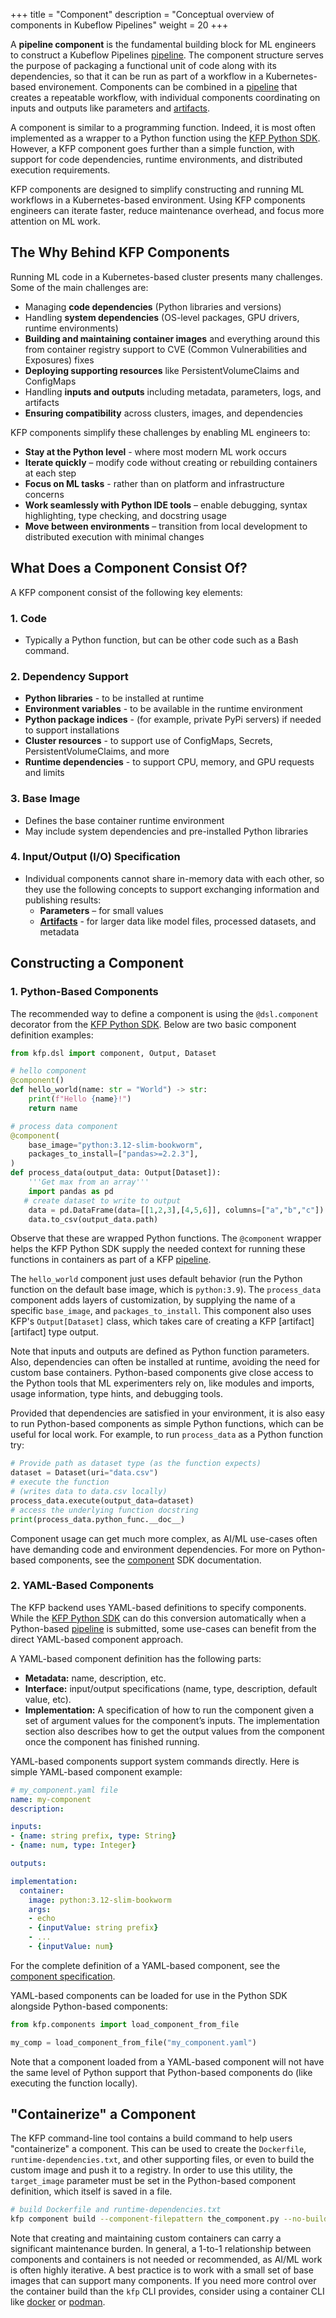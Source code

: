 +++
title = "Component"
description = "Conceptual overview of components in Kubeflow Pipelines"
weight = 20
+++


A **pipeline component** is the fundamental building block for ML engineers to construct a Kubeflow Pipelines [pipeline][pipeline]. The component structure serves the purpose of packaging a functional unit of code along with its dependencies, so that it can be run as part of a workflow in a Kubernetes-based environement. Components can be combined in a [pipeline][pipeline] that creates a repeatable workflow, with individual components coordinating on inputs and outputs like parameters and [artifacts][artifacts].

A component is similar to a programming function. Indeed, it is most often implemented as a wrapper to a Python function using the [KFP Python SDK][KFP SDK]. However, a KFP component goes further than a simple function, with support for code dependencies, runtime environments, and distributed execution requirements.

KFP components are designed to simplify constructing and running ML workflows in a Kubernetes-based environment. Using KFP components engineers can iterate faster, reduce maintenance overhead, and focus more attention on ML work.

## The Why Behind KFP Components

Running ML code in a Kubernetes-based cluster presents many challenges. Some of the main challenges are:
- Managing **code dependencies** (Python libraries and versions)
- Handling **system dependencies** (OS-level packages, GPU drivers, runtime environments)
- **Building and maintaining container images** and everything around this from container registry support to CVE (Common Vulnerabilities and Exposures) fixes
- **Deploying supporting resources** like PersistentVolumeClaims and ConfigMaps
- Handling **inputs and outputs** including metadata, parameters, logs, and artifacts
- **Ensuring compatibility** across clusters, images, and dependencies

KFP components simplify these challenges by enabling ML engineers to:
- **Stay at the Python level** - where most modern ML work occurs
- **Iterate quickly** – modify code without creating or rebuilding containers at each step
- **Focus on ML tasks** - rather than on platform and infrastructure concerns
- **Work seamlessly with Python IDE tools** – enable debugging, syntax highlighting, type checking, and docstring usage
- **Move between environments** – transition from local development to distributed execution with minimal changes

## What Does a Component Consist Of?

A KFP component consist of the following key elements:

### 1. Code
- Typically a Python function, but can be other code such as a Bash command.

### 2. Dependency Support
- **Python libraries** - to be installed at runtime
- **Environment variables** - to be available in the runtime environment
- **Python package indices** - (for example, private PyPi servers) if needed to support installations
- **Cluster resources** - to support use of ConfigMaps, Secrets, PersistentVolumeClaims, and more
- **Runtime dependencies** - to support CPU, memory, and GPU requests and limits

### 3. Base Image
- Defines the base container runtime environment
- May include system dependencies and pre-installed Python libraries

### 4. Input/Output (I/O) Specification
- Individual components cannot share in-memory data with each other, so they use the following concepts to support exchanging information and publishing results:
  - **Parameters** – for small values
  - **[Artifacts][artifacts]** - for larger data like model files, processed datasets, and metadata

## Constructing a Component

### 1. Python-Based Components
The recommended way to define a component is using the `@dsl.component` decorator from the [KFP Python SDK][KFP SDK]. Below are two basic component definition examples:
```python
from kfp.dsl import component, Output, Dataset

# hello component
@component()
def hello_world(name: str = "World") -> str:
    print(f"Hello {name}!")
    return name

# process data component
@component(
    base_image="python:3.12-slim-bookworm",
    packages_to_install=["pandas>=2.2.3"],
)
def process_data(output_data: Output[Dataset]):
    '''Get max from an array'''
    import pandas as pd
   # create dataset to write to output
    data = pd.DataFrame(data=[[1,2,3],[4,5,6]], columns=["a","b","c"])
    data.to_csv(output_data.path)
```

Observe that these are wrapped Python functions. The `@component` wrapper helps the KFP Python SDK supply the needed context for running these functions in containers as part of a KFP [pipeline][pipeline].

The `hello_world` component just uses default behavior (run the Python function on the default base image, which is `python:3.9`). The `process_data` component adds layers of customization, by supplying the name of a specific `base_image`, and `packages_to_install`. This component also uses KFP's `Output[Dataset]` class, which takes care of creating a KFP [artifact][artifact] type output.

Note that inputs and outputs are defined as Python function parameters. Also, dependencies can often be installed at runtime, avoiding the need for custom base containers. Python-based components give close access to the Python tools that ML experimenters rely on, like modules and imports, usage information, type hints, and debugging tools.

Provided that dependencies are satisfied in your environment, it is also easy to run Python-based components as simple Python functions, which can be useful for local work. For example, to run `process_data` as a Python function try:
``` python
# Provide path as dataset type (as the function expects)
dataset = Dataset(uri="data.csv")
# execute the function
# (writes data to data.csv locally)
process_data.execute(output_data=dataset)
# access the underlying function docstring
print(process_data.python_func.__doc__)
```

Component usage can get much more complex, as AI/ML use-cases often have demanding code and environment dependencies. For more on Python-based components, see the [component][python-sdk-component] SDK documentation.


### 2. YAML-Based Components

The KFP backend uses YAML-based definitions to specify components. While the [KFP Python SDK][KFP SDK] can do this conversion automatically when a Python-based [pipeline][pipeline] is submitted, some use-cases can benefit from the direct YAML-based component approach.

A YAML-based component definition has the following parts:

* **Metadata:** name, description, etc.
* **Interface:** input/output specifications (name, type, description, default value, etc).
* **Implementation:** A specification of how to run the component given a set of argument values for the component’s inputs. The implementation section also describes how to get the output values from the component once the component has finished running.

YAML-based components support system commands directly. Here is simple YAML-based component example:
```yaml
# my_component.yaml file
name: my-component
description:

inputs:
- {name: string prefix, type: String}
- {name: num, type: Integer}

outputs:

implementation:
  container:
    image: python:3.12-slim-bookworm
    args:
    - echo
    - {inputValue: string prefix}
    - ...
    - {inputValue: num}
```

For the complete definition of a YAML-based component, see the [component specification][yaml-component].

YAML-based components can be loaded for use in the Python SDK alongside Python-based components:
```python
from kfp.components import load_component_from_file

my_comp = load_component_from_file("my_component.yaml")
```

Note that a component loaded from a YAML-based component will not have the same level of Python support that Python-based components do (like executing the function locally).


## "Containerize" a Component

The KFP command-line tool contains a build command to help users "containerize" a component. This can be used to create the `Dockerfile`, `runtime-dependencies.txt`, and other supporting files, or even to build the custom image and push it to a registry. In order to use this utility, the `target_image` parameter must be set in the Python-based component definition, which itself is saved in a file.
```bash
# build Dockerfile and runtime-dependencies.txt
kfp component build --component-filepattern the_component.py --no-build-image --platform linux/amd64 .
```
Note that creating and maintaining custom containers can carry a significant maintenance burden. In general, a 1-to-1 relationship between components and containers is not needed or recommended, as AI/ML work is often highly iterative. A best practice is to work with a small set of base images that can support many components. If you need more control over the container build than the `kfp` CLI provides, consider using a container CLI like [docker][docker-cli] or [podman][podman-cli].


[pipeline]: /docs/components/concepts/pipeline.md
[KFP SDK]: https://kubeflow-pipelines.readthedocs.io
[artifacts]: /docs/components/concepts/output-artifact.md
[python-sdk-component]: https://kubeflow-pipelines.readthedocs.io/en/stable/source/dsl.html#kfp.dsl.component
[yaml-component]: /docs/components/pipelines/reference/component-spec
[docker-cli]: https://github.com/docker/cli
[podman-cli]: https://github.com/containers/podman
